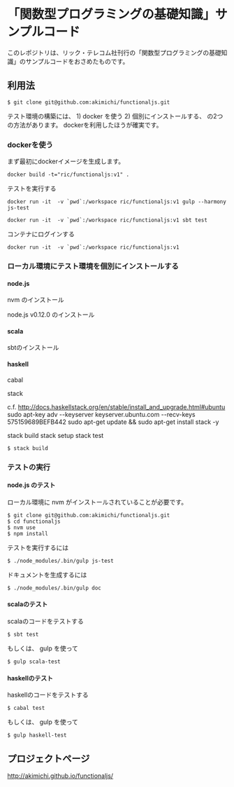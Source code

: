 # 「関数型プログラミングの基礎知識」サンプルコード

このレポジトリは、リック・テレコム社刊行の「関数型プログラミングの基礎知識」のサンプルコードをおさめたものです。

## 利用法 

~~~
$ git clone git@github.com:akimichi/functionaljs.git
~~~

テスト環境の構築には、 1) docker を使う 2) 個別にインストールする、 の2つの方法があります。
dockerを利用したほうが確実です。


### dockerを使う

まず最初にdockerイメージを生成します。

~~~
docker build -t="ric/functionaljs:v1" .
~~~

テストを実行する

~~~
docker run -it  -v `pwd`:/workspace ric/functionaljs:v1 gulp --harmony js-test
~~~
~~~
docker run -it  -v `pwd`:/workspace ric/functionaljs:v1 sbt test 
~~~

コンテナにログインする

~~~
docker run -it  -v `pwd`:/workspace ric/functionaljs:v1 
~~~
<!-- ~~~ -->
<!-- docker exec -i -t ric/functionaljs:v1 bash -->
<!-- ~~~ -->


### ローカル環境にテスト環境を個別にインストールする

#### node.js

nvm のインストール

node.js v0.12.0 のインストール

#### scala

sbtのインストール

#### haskell

cabal

stack

c.f. http://docs.haskellstack.org/en/stable/install_and_upgrade.html#ubuntu
sudo apt-key adv --keyserver keyserver.ubuntu.com --recv-keys 575159689BEFB442
sudo apt-get update && sudo apt-get install stack -y

stack build
stack setup
stack test

~~~
$ stack build
~~~

### テストの実行 

#### node.js のテスト

ローカル環境に nvm がインストールされていることが必要です。

~~~
$ git clone git@github.com:akimichi/functionaljs.git
$ cd functionaljs
$ nvm use
$ npm install
~~~

テストを実行するには

~~~
$ ./node_modules/.bin/gulp js-test
~~~

ドキュメントを生成するには

~~~
$ ./node_modules/.bin/gulp doc
~~~

#### scalaのテスト

scalaのコードをテストする

~~~
$ sbt test
~~~

もしくは、 gulp を使って

~~~
$ gulp scala-test
~~~

#### haskellのテスト

haskellのコードをテストする

~~~
$ cabal test
~~~

もしくは、 gulp を使って

~~~
$ gulp haskell-test
~~~

## プロジェクトページ


http://akimichi.github.io/functionaljs/

